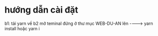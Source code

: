 
# hướng dẫn cài đặt
b1: tải yarn về
b2 mở teminal đứng ở thư mục WEB-DU-AN lên ----> yarn install hoặc yarn i

